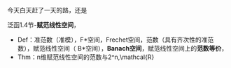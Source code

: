 今天白天赶了一天的路，还是

泛函1.4节-**赋范线性空间**，
* Def：准范数（准模），F\*空间，Frechet空间，范数（具有齐次性的准范数），赋范线性空间（ B\*空间），**Banach空间**，赋范线性空间上的**范数等价**，
* Thm：n维赋范线性空间的范数与2^n,\mathcal{R}
